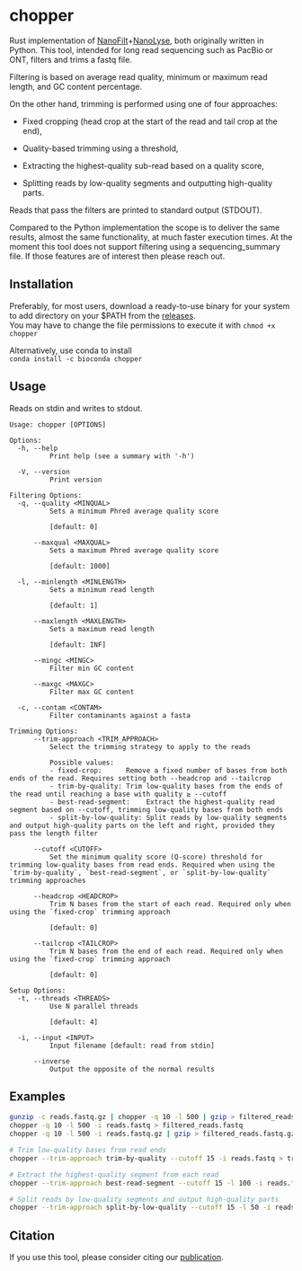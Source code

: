 # chopper

Rust implementation of [NanoFilt](https://github.com/wdecoster/nanofilt)+[NanoLyse](https://github.com/wdecoster/nanolyse), both originally written in Python. This tool, intended for long read sequencing such as PacBio or ONT, filters and trims a fastq file.  

Filtering is based on average read quality, minimum or maximum read length, and GC content percentage.

On the other hand, trimming is performed using one of four approaches:

* Fixed cropping (head crop at the start of the read and tail crop at the end),

* Quality-based trimming using a threshold,

* Extracting the highest-quality sub-read based on a quality score,

* Splitting reads by low-quality segments and outputting high-quality parts.

Reads that pass the filters are printed to standard output (STDOUT).

Compared to the Python implementation the scope is to deliver the same results, almost the same functionality, at much faster execution times. At the moment this tool does not support filtering using a sequencing_summary file. If those features are of interest then please reach out.  

## Installation

Preferably, for most users, download a ready-to-use binary for your system to add directory on your $PATH from the [releases](https://github.com/wdecoster/chopper/releases).  
You may have to change the file permissions to execute it with `chmod +x chopper`

Alternatively, use conda to install  
`conda install -c bioconda chopper`

## Usage

Reads on stdin and writes to stdout.

```text
Usage: chopper [OPTIONS]

Options:
  -h, --help
          Print help (see a summary with '-h')

  -V, --version
          Print version

Filtering Options:
  -q, --quality <MINQUAL>
          Sets a minimum Phred average quality score
          
          [default: 0]

      --maxqual <MAXQUAL>
          Sets a maximum Phred average quality score
          
          [default: 1000]

  -l, --minlength <MINLENGTH>
          Sets a minimum read length
          
          [default: 1]

      --maxlength <MAXLENGTH>
          Sets a maximum read length
          
          [default: INF]

      --mingc <MINGC>
          Filter min GC content

      --maxgc <MAXGC>
          Filter max GC content

  -c, --contam <CONTAM>
          Filter contaminants against a fasta

Trimming Options:
      --trim-approach <TRIM_APPROACH>
          Select the trimming strategy to apply to the reads

          Possible values:
          - fixed-crop:      Remove a fixed number of bases from both ends of the read. Requires setting both --headcrop and --tailcrop
          - trim-by-quality: Trim low-quality bases from the ends of the read until reaching a base with quality ≥ --cutoff
          - best-read-segment:    Extract the highest-quality read segment based on --cutoff, trimming low-quality bases from both ends
          - split-by-low-quality: Split reads by low-quality segments and output high-quality parts on the left and right, provided they pass the length filter

      --cutoff <CUTOFF>
          Set the minimum quality score (Q-score) threshold for trimming low-quality bases from read ends. Required when using the `trim-by-quality`, `best-read-segment`, or `split-by-low-quality` trimming approaches

      --headcrop <HEADCROP>
          Trim N bases from the start of each read. Required only when using the `fixed-crop` trimming approach
          
          [default: 0]

      --tailcrop <TAILCROP>
          Trim N bases from the end of each read. Required only when using the `fixed-crop` trimming approach
          
          [default: 0]

Setup Options:
  -t, --threads <THREADS>
          Use N parallel threads
          
          [default: 4]

  -i, --input <INPUT>
          Input filename [default: read from stdin]

      --inverse
          Output the opposite of the normal results
```

## Examples

```bash
gunzip -c reads.fastq.gz | chopper -q 10 -l 500 | gzip > filtered_reads.fastq.gz
chopper -q 10 -l 500 -i reads.fastq > filtered_reads.fastq
chopper -q 10 -l 500 -i reads.fastq.gz | gzip > filtered_reads.fastq.gz

# Trim low-quality bases from read ends
chopper --trim-approach trim-by-quality --cutoff 15 -i reads.fastq > trimmed_reads.fastq

# Extract the highest-quality segment from each read
chopper --trim-approach best-read-segment --cutoff 15 -l 100 -i reads.fastq > best_segments.fastq

# Split reads by low-quality segments and output high-quality parts
chopper --trim-approach split-by-low-quality --cutoff 15 -l 50 -i reads.fastq > split_reads.fastq
```

## Citation

If you use this tool, please consider citing our [publication](https://academic.oup.com/bioinformatics/article/39/5/btad311/7160911).
